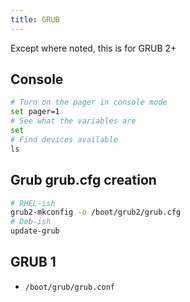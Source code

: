 ```yaml
---
title: GRUB
---
```


Except where noted, this is for GRUB 2+

## Console

```bash
# Turn on the pager in console mode
set pager=1
# See what the variables are
set
# Find devices available
ls
```

## Grub grub.cfg creation

```bash
# RHEL-ish
grub2-mkconfig -o /boot/grub2/grub.cfg
# Deb-ish
update-grub
```

## GRUB 1

* `/boot/grub/grub.conf`

